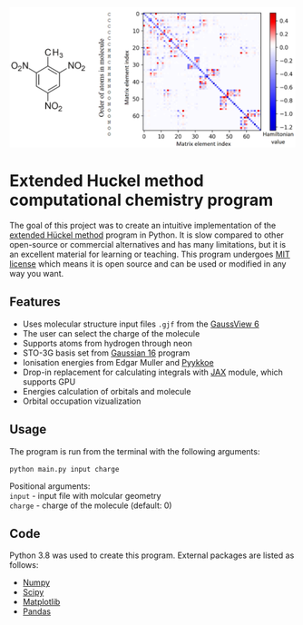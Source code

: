 <p align="center">
<img width="600" src="./title.png"/>
</p>


# Extended Huckel method computational chemistry program

The goal of this project was to create an intuitive implementation of the [extended Hückel method](https://en.wikipedia.org/wiki/Extended_H%C3%BCckel_method) program in Python.
It is slow compared to other open-source or commercial alternatives and has many limitations, but it is an excellent material for learning or teaching.
This program undergoes [MIT license](https://github.com/D1s1ntegrator/extended-huckel/blob/main/LICENSE.md) which means it is open source and can be used or modified in any way you want.


## Features

- Uses molecular structure input files `.gjf` from the [GaussView 6](https://gaussian.com/gaussview6/)
- The user can select the charge of the molecule
- Supports atoms from hydrogen through neon
- STO-3G basis set from [Gaussian 16](https://gaussian.com/gaussian16/) program
- Ionisation energies from Edgar Muller and [Pyykkoe](https://pubs.acs.org/doi/10.1021/ic50221a002)
- Drop-in replacement for calculating integrals with [JAX](https://jax.readthedocs.io/) module, which supports GPU
- Energies calculation of orbitals and molecule
- Orbital occupation vizualization


## Usage

The program is run from the terminal with the following arguments:
```
python main.py input charge
```

Positional arguments:<br />
`input` - input file with molcular geometry<br />
`charge` - charge of the molecule (default: 0)<br />

## Code

Python 3.8 was used to create this program. External packages are listed as follows:

- [Numpy](http://www.numpy.org/)
- [Scipy](https://www.scipy.org/)
- [Matplotlib](https://matplotlib.org/)
- [Pandas](https://pandas.pydata.org/)
